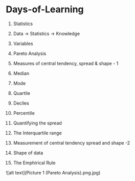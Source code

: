 # Days-of-Learning

1. Statistics

2. Data -> Statistics -> Knowledge

3. Variables

4. Pareto Analysis

5. Measures of central tendency, spread & shape - 1

6. Median

7. Mode

8. Quartile

9. Deciles

10. Percentile

11. Quantifying the spread

12. The Interquartile range

13. Measurement of central tendency spread and shape -2

14. Shape of data

15. The Emphirical Rule


![alt text](Picture 1 (Pareto Analysis).png.jpg)
